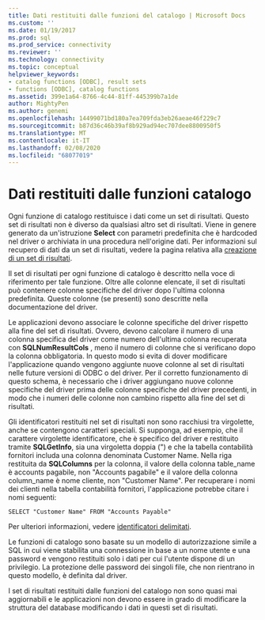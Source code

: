```yaml
---
title: Dati restituiti dalle funzioni del catalogo | Microsoft Docs
ms.custom: ''
ms.date: 01/19/2017
ms.prod: sql
ms.prod_service: connectivity
ms.reviewer: ''
ms.technology: connectivity
ms.topic: conceptual
helpviewer_keywords:
- catalog functions [ODBC], result sets
- functions [ODBC], catalog functions
ms.assetid: 399e1a64-8766-4c44-81ff-445399b7a1de
author: MightyPen
ms.author: genemi
ms.openlocfilehash: 14499071bd180a7ea709fda3eb26aeae46f229c7
ms.sourcegitcommit: b87d36c46b39af8b929ad94ec707dee8800950f5
ms.translationtype: MT
ms.contentlocale: it-IT
ms.lasthandoff: 02/08/2020
ms.locfileid: "68077019"
---
```

# <a name="data-returned-by-catalog-functions"></a>Dati restituiti dalle funzioni catalogo
Ogni funzione di catalogo restituisce i dati come un set di risultati. Questo set di risultati non è diverso da qualsiasi altro set di risultati. Viene in genere generato da un'istruzione **Select** con parametri predefinita che è hardcoded nel driver o archiviata in una procedura nell'origine dati. Per informazioni sul recupero di dati da un set di risultati, vedere la pagina relativa alla [creazione di un set di risultati](../../../odbc/reference/develop-app/was-a-result-set-created.md).  
  
 Il set di risultati per ogni funzione di catalogo è descritto nella voce di riferimento per tale funzione. Oltre alle colonne elencate, il set di risultati può contenere colonne specifiche del driver dopo l'ultima colonna predefinita. Queste colonne (se presenti) sono descritte nella documentazione del driver.  
  
 Le applicazioni devono associare le colonne specifiche del driver rispetto alla fine del set di risultati. Ovvero, devono calcolare il numero di una colonna specifica del driver come numero dell'ultima colonna recuperata con **SQLNumResultCols** , meno il numero di colonne che si verificano dopo la colonna obbligatoria. In questo modo si evita di dover modificare l'applicazione quando vengono aggiunte nuove colonne al set di risultati nelle future versioni di ODBC o del driver. Per il corretto funzionamento di questo schema, è necessario che i driver aggiungano nuove colonne specifiche del driver prima delle colonne specifiche del driver precedenti, in modo che i numeri delle colonne non cambino rispetto alla fine del set di risultati.  
  
 Gli identificatori restituiti nel set di risultati non sono racchiusi tra virgolette, anche se contengono caratteri speciali. Si supponga, ad esempio, che il carattere virgolette identificatore, che è specifico del driver e restituito tramite **SQLGetInfo**, sia una virgoletta doppia (") e che la tabella contabilità fornitori includa una colonna denominata Customer Name. Nella riga restituita da **SQLColumns** per la colonna, il valore della colonna table_name è accounts pagabile, non "Accounts pagabile" e il valore della colonna column_name è nome cliente, non "Customer Name". Per recuperare i nomi dei clienti nella tabella contabilità fornitori, l'applicazione potrebbe citare i nomi seguenti:  
  
```  
SELECT "Customer Name" FROM "Accounts Payable"  
```  
  
 Per ulteriori informazioni, vedere [identificatori delimitati](../../../odbc/reference/develop-app/quoted-identifiers.md).  
  
 Le funzioni di catalogo sono basate su un modello di autorizzazione simile a SQL in cui viene stabilita una connessione in base a un nome utente e una password e vengono restituiti solo i dati per cui l'utente dispone di un privilegio. La protezione delle password dei singoli file, che non rientrano in questo modello, è definita dal driver.  
  
 I set di risultati restituiti dalle funzioni del catalogo non sono quasi mai aggiornabili e le applicazioni non devono essere in grado di modificare la struttura del database modificando i dati in questi set di risultati.
